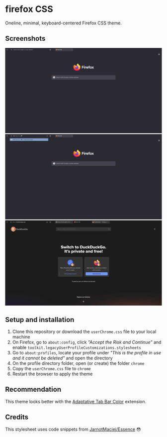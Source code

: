 # firefox CSS
Oneline, minimal, keyboard-centered Firefox CSS theme.

## Screenshots
![screenshot1](ass/screenshot1.png)
![screenshot2](ass/screenshot2.png)
![screenshot3](ass/screenshot3.png)

## Setup and installation
1. Clone this repository or download the `userChrome.css` file to your local machine
2. On Firefox, go to `about:config`, click *"Accept the Risk and Continue"* and enable `toolkit.legacyUserProfileCustomizations.stylesheets`
3. Go to `about:profiles`, locate your profile under *"This is the profile in use and it cannot be deleted"* and open the directory
4. On the profile directory folder, open (or create) the folder `chrome`
5. Copy the `userChrome.css` file to `chrome`
6. Restart the browser to apply the theme

## Recommendation
This theme looks better with the [Adaptative Tab Bar Color](https://addons.mozilla.org/en-US/firefox/addon/adaptive-tab-bar-colour/) extension.

## Credits
This stylesheet uses code snippets from [JarnotMaciej/Essence](https://github.com/JarnotMaciej/Essence) 😳

